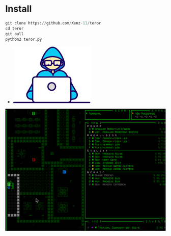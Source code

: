 # Install
```python
git clone https://github.com/Xenz-11/teror
cd teror
git pull
python2 teror.py
```


- ![Alt text](https://github.com/MRVIVEK-CODER/MRVIVEK-CODER/raw/main/Developer.gif)

![Alt text](https://github.com/MRVIVEK-CODER/MRVIVEK-CODER/raw/main/md7Oqrf.gif)
